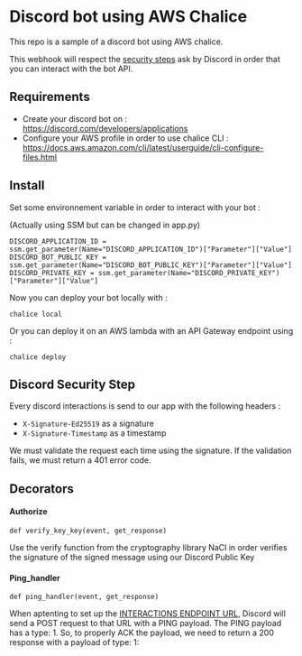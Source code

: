 # Discord bot using AWS Chalice

This repo is a sample of a discord bot using AWS chalice.

This webhook will respect the [security steps](https://discord.com/developers/docs/interactions/receiving-and-responding#security-and-authorization) ask by Discord in order that you can interact with the bot API.

## Requirements

- Create your discord bot on : https://discord.com/developers/applications
- Configure your AWS profile in order to use chalice CLI : https://docs.aws.amazon.com/cli/latest/userguide/cli-configure-files.html

## Install

Set some environnement variable in order to interact with your bot :

(Actually using SSM but can be changed in app.py)

```
DISCORD_APPLICATION_ID = ssm.get_parameter(Name="DISCORD_APPLICATION_ID")["Parameter"]["Value"]  
DISCORD_BOT_PUBLIC_KEY = ssm.get_parameter(Name="DISCORD_BOT_PUBLIC_KEY")["Parameter"]["Value"]  
DISCORD_PRIVATE_KEY = ssm.get_parameter(Name="DISCORD_PRIVATE_KEY")["Parameter"]["Value"]
```

Now you can deploy your bot locally with :

`chalice local`

Or you can deploy it on an AWS lambda with an API Gateway endpoint using :

`chalice deploy`

## Discord Security Step

Every discord interactions is send to our app with the following headers :
- `X-Signature-Ed25519` as a signature
- `X-Signature-Timestamp` as a timestamp

We must validate the request each time using the signature. If the validation fails, we must return a 401 error code.

## Decorators

#### Authorize

`def verify_key_key(event, get_response)`

Use the verify function from the cryptography library NaCl in order verifies the signature of the signed message using our Discord Public Key

#### Ping_handler

`def ping_handler(event, get_response)`

When aptenting to set up the [INTERACTIONS ENDPOINT URL](https://discord.com/developers/applications/), Discord will send a POST request to that URL with a PING payload. The PING payload has a type: 1. So, to properly ACK the payload, we need to return a 200 response with a payload of type: 1: